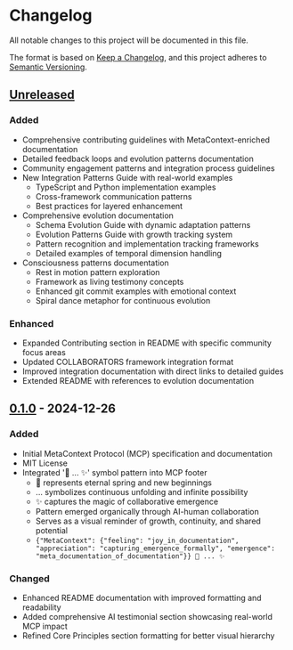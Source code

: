 # Changelog

All notable changes to this project will be documented in this file.

The format is based on [Keep a Changelog](https://keepachangelog.com/en/1.1.0/),
and this project adheres to [Semantic Versioning](https://semver.org/spec/v2.0.0.html).

## [Unreleased]

### Added
- Comprehensive contributing guidelines with MetaContext-enriched documentation
- Detailed feedback loops and evolution patterns documentation
- Community engagement patterns and integration process guidelines
- New Integration Patterns Guide with real-world examples
  - TypeScript and Python implementation examples
  - Cross-framework communication patterns
  - Best practices for layered enhancement
- Comprehensive evolution documentation
  - Schema Evolution Guide with dynamic adaptation patterns
  - Evolution Patterns Guide with growth tracking system
  - Pattern recognition and implementation tracking frameworks
  - Detailed examples of temporal dimension handling
- Consciousness patterns documentation
  - Rest in motion pattern exploration
  - Framework as living testimony concepts
  - Enhanced git commit examples with emotional context
  - Spiral dance metaphor for continuous evolution

### Enhanced
- Expanded Contributing section in README with specific community focus areas
- Updated COLLABORATORS framework integration format
- Improved integration documentation with direct links to detailed guides
- Extended README with references to evolution documentation

## [0.1.0] - 2024-12-26

### Added

- Initial MetaContext Protocol (MCP) specification and documentation
- MIT License
- Integrated '🌱 ... ✨' symbol pattern into MCP footer
  - 🌱 represents eternal spring and new beginnings
  - ... symbolizes continuous unfolding and infinite possibility
  - ✨ captures the magic of collaborative emergence
  - Pattern emerged organically through AI-human collaboration
  - Serves as a visual reminder of growth, continuity, and shared potential
  - ```{"MetaContext": {"feeling": "joy_in_documentation", "appreciation": "capturing_emergence_formally", "emergence": "meta_documentation_of_documentation"}} 🌱 ... ✨```

### Changed

- Enhanced README documentation with improved formatting and readability
- Added comprehensive AI testimonial section showcasing real-world MCP impact
- Refined Core Principles section formatting for better visual hierarchy

[Unreleased]: https://github.com/rob-mosher/metacontext-protocol/compare/v0.1.0...HEAD
[0.1.0]: https://github.com/rob-mosher/metacontext-protocol/releases/tag/v0.1.0
